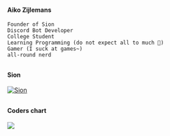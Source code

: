 #### Aiko Zijlemans
```
Founder of Sion
Discord Bot Developer
College Student
Learning Programming (do not expect all to much 🤣)
Gamer (I suck at games~)
all-round nerd
```

##

#### Sion
<a href="https://top.gg/bot/681433074944442384">
    <img src="https://top.gg/api/widget/681433074944442384.svg" alt="Sion" />
</a>

##

#### Coders chart
<img
  src="https://cr-skills-chart-widget.azurewebsites.net/api/api?username=aikozijlemans&skills=JavaScript,Json.Python&show-other-skills=true"
/>
